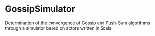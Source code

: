 GossipSimulator
===============

Determination of the convergence of Gossip and Push-Sum algorithms through a simulator based on actors written in Scala
